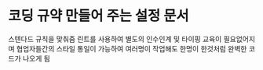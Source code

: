 # 코딩 규약 만들어 주는 설정 문서
스텐다드 규칙을 맞춰줌
린트를 사용하여 별도의 인수인계 및 타이핑 교육이 필요없어지며 
협업자들간의 스타일 통일이 가능하여 여러명이 작업해도 한명이 한것처럼 완벽한 코드가 나오게 됨


